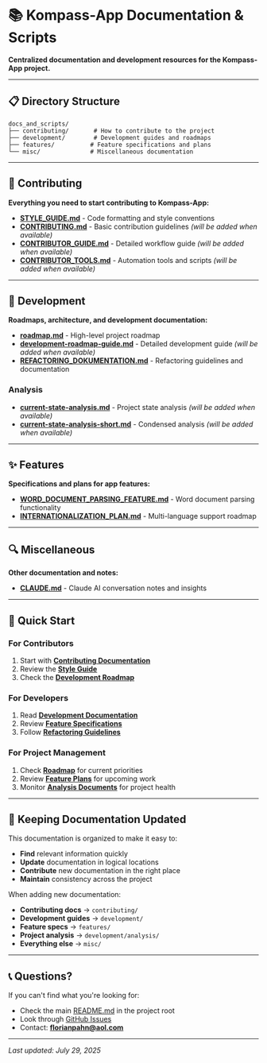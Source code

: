 # 📚 Kompass-App Documentation & Scripts

**Centralized documentation and development resources for the Kompass-App project.**

---

## 📋 Directory Structure

```
docs_and_scripts/
├── contributing/       # How to contribute to the project
├── development/        # Development guides and roadmaps
├── features/          # Feature specifications and plans
└── misc/              # Miscellaneous documentation
```

---

## 🤝 Contributing

**Everything you need to start contributing to Kompass-App:**

- **[STYLE_GUIDE.md](contributing/STYLE_GUIDE.md)** - Code formatting and style conventions
- **[CONTRIBUTING.md](contributing/CONTRIBUTING.md)** - Basic contribution guidelines _(will be added when available)_
- **[CONTRIBUTOR_GUIDE.md](contributing/CONTRIBUTOR_GUIDE.md)** - Detailed workflow guide _(will be added when available)_
- **[CONTRIBUTOR_TOOLS.md](contributing/CONTRIBUTOR_TOOLS.md)** - Automation tools and scripts _(will be added when available)_

---

## 🔧 Development

**Roadmaps, architecture, and development documentation:**

- **[roadmap.md](development/roadmap.md)** - High-level project roadmap
- **[development-roadmap-guide.md](development/development-roadmap-guide.md)** - Detailed development guide _(will be added when available)_
- **[REFACTORING_DOKUMENTATION.md](development/REFACTORING_DOKUMENTATION.md)** - Refactoring guidelines and documentation

### Analysis

- **[current-state-analysis.md](development/analysis/current-state-analysis.md)** - Project state analysis _(will be added when available)_
- **[current-state-analysis-short.md](development/analysis/current-state-analysis-short.md)** - Condensed analysis _(will be added when available)_

---

## ✨ Features

**Specifications and plans for app features:**

- **[WORD_DOCUMENT_PARSING_FEATURE.md](features/WORD_DOCUMENT_PARSING_FEATURE.md)** - Word document parsing functionality
- **[INTERNATIONALIZATION_PLAN.md](features/INTERNATIONALIZATION_PLAN.md)** - Multi-language support roadmap

---

## 🔍 Miscellaneous

**Other documentation and notes:**

- **[CLAUDE.md](misc/CLAUDE.md)** - Claude AI conversation notes and insights

---

## 🚀 Quick Start

### For Contributors

1. Start with **[Contributing Documentation](contributing/)**
2. Review the **[Style Guide](contributing/STYLE_GUIDE.md)**
3. Check the **[Development Roadmap](development/roadmap.md)**

### For Developers

1. Read **[Development Documentation](development/)**
2. Review **[Feature Specifications](features/)**
3. Follow **[Refactoring Guidelines](development/REFACTORING_DOKUMENTATION.md)**

### For Project Management

1. Check **[Roadmap](development/roadmap.md)** for current priorities
2. Review **[Feature Plans](features/)** for upcoming work
3. Monitor **[Analysis Documents](development/analysis/)** for project health

---

## 🔄 Keeping Documentation Updated

This documentation is organized to make it easy to:

- **Find** relevant information quickly
- **Update** documentation in logical locations
- **Contribute** new documentation in the right place
- **Maintain** consistency across the project

When adding new documentation:

- **Contributing docs** → `contributing/`
- **Development guides** → `development/`
- **Feature specs** → `features/`
- **Project analysis** → `development/analysis/`
- **Everything else** → `misc/`

---

## 📞 Questions?

If you can't find what you're looking for:

- Check the main [README.md](../README.md) in the project root
- Look through [GitHub Issues](https://github.com/Pahnini/kompass-app/issues)
- Contact: **florianpahn@aol.com**

---

_Last updated: July 29, 2025_
